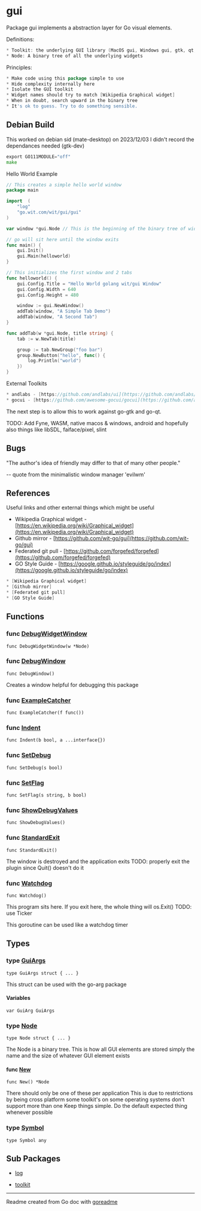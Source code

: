 # gui

Package gui implements a abstraction layer for Go visual elements.

Definitions:

```go
* Toolkit: the underlying GUI library (MacOS gui, Windows gui, gtk, qt, etc)
* Node: A binary tree of all the underlying widgets
```

Principles:

```go
* Make code using this package simple to use
* Hide complexity internally here
* Isolate the GUI toolkit
* Widget names should try to match [Wikipedia Graphical widget]
* When in doubt, search upward in the binary tree
* It's ok to guess. Try to do something sensible.
```

## Debian Build

This worked on debian sid (mate-desktop) on 2023/12/03
I didn't record the dependances needed (gtk-dev)

```go
export GO111MODULE="off"
make
```

Hello World Example

```go
// This creates a simple hello world window
package main

import 	(
	"log"
	"go.wit.com/wit/gui/gui"
)

var window *gui.Node // This is the beginning of the binary tree of widgets

// go will sit here until the window exits
func main() {
	gui.Init()
	gui.Main(helloworld)
}

// This initializes the first window and 2 tabs
func helloworld() {
	gui.Config.Title = "Hello World golang wit/gui Window"
	gui.Config.Width = 640
	gui.Config.Height = 480

	window := gui.NewWindow()
	addTab(window, "A Simple Tab Demo")
	addTab(window, "A Second Tab")
}

func addTab(w *gui.Node, title string) {
	tab := w.NewTab(title)

	group := tab.NewGroup("foo bar")
	group.NewButton("hello", func() {
		log.Println("world")
	})
}
```

External Toolkits

```go
* andlabs - [https://github.com/andlabs/ui](https://github.com/andlabs/ui)
* gocui - [https://github.com/awesome-gocui/gocui](https://github.com/awesome-gocui/gocui)
```

The next step is to allow this to work against go-gtk and go-qt.

TODO: Add Fyne, WASM, native macos & windows, android and
hopefully also things like libSDL, faiface/pixel, slint

## Bugs

"The author's idea of friendly may differ to that of many other people."

-- quote from the minimalistic window manager 'evilwm'

## References

Useful links and other
external things which might be useful

* Wikipedia Graphical widget - [https://en.wikipedia.org/wiki/Graphical_widget](https://en.wikipedia.org/wiki/Graphical_widget)
* Github mirror - [https://github.com/wit-go/gui](https://github.com/wit-go/gui)
* Federated git pull - [https://github.com/forgefed/forgefed](https://github.com/forgefed/forgefed)
* GO Style Guide - [https://google.github.io/styleguide/go/index](https://google.github.io/styleguide/go/index)

```go
* [Wikipedia Graphical widget]
* [Github mirror]
* [Federated git pull]
* [GO Style Guide]
```

## Functions

### func [DebugWidgetWindow](/debugWidget.go#L52)

`func DebugWidgetWindow(w *Node)`

### func [DebugWindow](/debugWindow.go#L21)

`func DebugWindow()`

Creates a window helpful for debugging this package

### func [ExampleCatcher](/chan.go#L37)

`func ExampleCatcher(f func())`

### func [Indent](/debug.go#L124)

`func Indent(b bool, a ...interface{})`

### func [SetDebug](/debug.go#L28)

`func SetDebug(s bool)`

### func [SetFlag](/debug.go#L50)

`func SetFlag(s string, b bool)`

### func [ShowDebugValues](/debug.go#L82)

`func ShowDebugValues()`

### func [StandardExit](/main.go#L153)

`func StandardExit()`

The window is destroyed and the application exits
TODO: properly exit the plugin since Quit() doesn't do it

### func [Watchdog](/watchdog.go#L16)

`func Watchdog()`

This program sits here.
If you exit here, the whole thing will os.Exit()
TODO: use Ticker

This goroutine can be used like a watchdog timer

## Types

### type [GuiArgs](/structs.go#L29)

`type GuiArgs struct { ... }`

This struct can be used with the go-arg package

#### Variables

```golang
var GuiArg GuiArgs
```

### type [Node](/structs.go#L59)

`type Node struct { ... }`

The Node is a binary tree. This is how all GUI elements are stored
simply the name and the size of whatever GUI element exists

#### func [New](/main.go#L120)

`func New() *Node`

There should only be one of these per application
This is due to restrictions by being cross platform
some toolkit's on some operating systems don't support more than one
Keep things simple. Do the default expected thing whenever possible

### type [Symbol](/plugin.go#L17)

`type Symbol any`

## Sub Packages

* [log](./log)

* [toolkit](./toolkit)

---
Readme created from Go doc with [goreadme](https://github.com/posener/goreadme)
